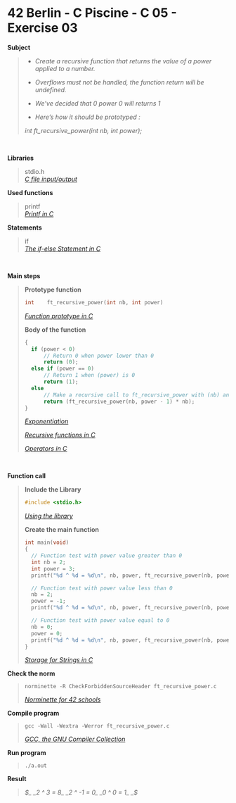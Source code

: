 # 42 Berlin - C Piscine - C 05 - Exercise 03

**Subject**
> * _Create a recursive function that returns the value of a power applied to a number._   
>
> * _Overflows must not be handled, the function return will be undefined._    
>
> * _We’ve decided that 0 power 0 will returns 1_    
>
> * _Here’s how it should be prototyped :_   
>
>_int ft_recursive_power(int nb, int power);_    
>

<br>

**Libraries**        
>
>stdio.h    
>_[C file input/output](https://en.wikipedia.org/wiki/C_file_input/output)_
>    

**Used functions**   
>
>printf   
>_[Printf in C](https://www.geeksforgeeks.org/printf-in-c/)_    

**Statements**
>
>if    
>_[The if-else Statement in C](https://www.geeksforgeeks.org/c-if-else-statement/?ref=lbp)_   

<br>

**Main steps**
>
>**Prototype function**
>```c
>int	ft_recursive_power(int nb, int power)
>```  
>_[Function prototype in C](https://www.geeksforgeeks.org/function-prototype-in-c/)_  
>
>**Body of the function**
>```c
>{
>	if (power < 0)
>		// Return 0 when power lower than 0
>		return (0);
>	else if (power == 0)
>		// Return 1 when (power) is 0
>		return (1);
>	else
>		// Make a recursive call to ft_recursive_power with (nb) and (power - 1) as argument and multiply the result by (nb)
>		return (ft_recursive_power(nb, power - 1) * nb);
>}   
>```
>_[Exponentiation](https://en.wikipedia.org/wiki/Exponentiation)_
>
>_[Recursive functions in C](https://www.geeksforgeeks.org/c-recursion/)_   
>
>_[Operators in C](https://www.geeksforgeeks.org/operators-in-c/)_   
>

<br>

**Function call**
>**Include the Library**
>```c
>#include <stdio.h>
>```
>_[Using the library](https://www.gnu.org/software/libc/manual/html_mono/libc.html#Using-the-Library)_
>
>**Create the main function**
>```c
>int main(void)
>{
>	// Function test with power value greater than 0
>	int nb = 2;
>	int power = 3;
>	printf("%d ^ %d = %d\n", nb, power, ft_recursive_power(nb, power));
>
>	// Function test with power value less than 0
>	nb = 2;
>	power = -1;
>	printf("%d ^ %d = %d\n", nb, power, ft_recursive_power(nb, power));
>
>	// Function test with power value equal to 0
>	nb = 0;
>	power = 0;
>	printf("%d ^ %d = %d\n", nb, power, ft_recursive_power(nb, power));
>}
>```    
>_[Storage for Strings in C](https://www.geeksforgeeks.org/storage-for-strings-in-c/)_      

**Check the norm**
>```
>norminette -R CheckForbiddenSourceHeader ft_recursive_power.c
>```
>_[Norminette for 42 schools](https://github.com/42School/norminette)_

**Compile program**
>```
>gcc -Wall -Wextra -Werror ft_recursive_power.c
>```
>_[GCC, the GNU Compiler Collection](https://gcc.gnu.org)_

**Run program**
>```
>./a.out
>```

**Result**
>_$_   
>_2 ^ 3 = 8_  
>_2 ^ -1 = 0_   
>_0 ^ 0 = 1_   
>_$_   